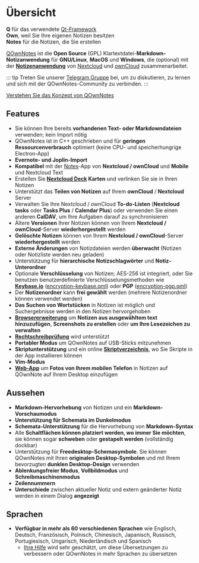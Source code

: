 # Übersicht

<template>
<v-carousel cycle show-arrows-on-hover>
  <v-carousel-item>
    <img src="/screenshots/screenshot.png" alt="QOwnNotes Screenshot" />
    <div class="sheet">
      Bearbeiten Sie Ihre Notizen mit Markdown-Hervorhebungen, farbigen Tags und Unterordnern
    </div>
  </v-carousel-item>
  <v-carousel-item>
    <img src="/screenshots/screenshot-minimal.png" alt="Minimale Ansicht" />
    <div class="sheet">
      Minimale Standardbenutzeroberfläche, die noch weiter entfernt werden kann
    </div>
  </v-carousel-item>
  <v-carousel-item>
    <img src="/screenshots/screenshot-vertical.png" alt="Vertikale Ansicht" />
    <div class="sheet">
      Zeigen Sie Ihre Notizen in einer vertikalen Markdown-Ansicht an, indem Sie die Bedienfelder verschieben
    </div>
  </v-carousel-item>
  <v-carousel-item>
    <img src="/screenshots/screenshot-portable-mode.png" alt="Portabler Modus" />
    <div class="sheet">
      Tragbarer Modus für USB-Sticks
    </div>
  </v-carousel-item>
  <v-carousel-item>
    <img src="/screenshots/screenshot-1col.png" alt="Eine Spalte" />
    <div class="sheet">
      Alle Bedienflächen können beliebig platziert werden
    </div>
  </v-carousel-item>
  <v-carousel-item>
    <img src="/screenshots/screenshot-darkmode.png" alt="Screenshot-Dunkelmodus" />
    <div class="sheet">
      Dunkelmodus
    </div>
  </v-carousel-item>
  <v-carousel-item>
    <img src="/screenshots/screenshot-distraction-free-mode.png" alt="Screenshot-ablenkungsfreier-Modus" />
    <div class="sheet">
      Ablenkungsfreier Modus
    </div>
  </v-carousel-item>
  <v-carousel-item>
    <img src="/screenshots/screenshot-encrypted-note-decrypted.png" alt="Notizenverschlüsselung" />
    <div class="sheet">
      Optionale AES-Notizenverschlüsselung (auch skriptfähig)
    </div>
  </v-carousel-item>
  <v-carousel-item>
    <img src="/screenshots/screenshot-encrypted-note.png" alt="Verschlüsselte Notiz" />
    <div class="sheet">
      Verschlüsselte Notizen sind immer noch Text
    </div>
  </v-carousel-item>
  <v-carousel-item>
    <img src="/screenshots/screenshot-diff.png" alt="screenshot diff" />
    <div class="sheet">
      Zeigen Sie den Unterschied zwischen Notizen an, wenn diese extern geändert wurden
    </div>
  </v-carousel-item>
  <v-carousel-item>
    <img src="/screenshots/screenshot-export-print.png" alt="screenshot-export-print" />
    <div class="sheet">
      Notizen-PDF-Export und -Druck
    </div>
  </v-carousel-item>
  <v-carousel-item>
    <img src="/screenshots/screenshot-freedesktop-theme.png" alt="screenshot-freedesktop-theme" />
    <div class="sheet">
      Symbole über Freedesktop-Theme
    </div>
  </v-carousel-item>
  <v-carousel-item>
    <img src="/screenshots/screenshot-other-workspace.png" alt="screenshot-other-workspace" />
    <div class="sheet">
      Ihnen stehen verschiedene Arbeitsbereiche zur Verfügung
    </div>
  </v-carousel-item>
  <v-carousel-item>
    <img src="/screenshots/screenshot-qml.png" alt="screenshot-qml" />
    <div class="sheet">
      Skriptfähig
    </div>
  </v-carousel-item>
  <v-carousel-item>
    <img src="/screenshots/screenshot-russian.png" alt="screenshot-russian" />
    <div class="sheet">
      In viele Sprachen übersetzt
    </div>
  </v-carousel-item>
  <v-carousel-item>
    <img src="/screenshots/screenshot-search-in-all-notes.png" alt="screenshot-search-in-all-notes" />
    <div class="sheet">
      Durchsuchen Sie alle Notizen
    </div>
  </v-carousel-item>
  <v-carousel-item>
    <img src="/screenshots/screenshot-search-in-current-note.png" alt="screenshot-search-in-current-note" />
    <div class="sheet">
      Suchen Sie in der aktuellen Notiz
    </div>
  </v-carousel-item>
  <v-carousel-item>
    <img src="/screenshots/screenshot-settings-note-folders.png" alt="screenshot-settings-note-folders" />
    <div class="sheet">
      Kann mehrere Notizordner verwenden
    </div>
  </v-carousel-item>
  <v-carousel-item>
    <img src="/screenshots/screenshot-todo.png" alt="screenshot-todo" />
    <div class="sheet">
      Verwalten Sie Ihre Todo-Listen über CalDAV
    </div>
  </v-carousel-item>
  <v-carousel-item>
    <img src="/screenshots/screenshot-trash.png" alt="screenshot-trash" />
    <div class="sheet">
      Verwalten Sie verworfene Notizen auf Ihrem Nextcloud-Server
    </div>
  </v-carousel-item>
  <v-carousel-item>
    <img src="/screenshots/screenshot-versioning.png" alt="screenshot-versioning" />
    <div class="sheet">
      Verwalten Sie Ihre Notizversionen auf Ihrem Nextcloud-Server
    </div>
  </v-carousel-item>
</v-carousel>
</template>

<v-divider />

**Q** für das verwendete [Qt-Framework](https://www.qt.io/)   
**Own**, weil Sie Ihre eigenen Notizen besitzen  
**Notes** für die Notizen, die Sie erstellen

<v-divider />

[QOwnNotes](https://www.qownnotes.org/) ist die **Open Source** (GPL) Klartextdatei-**Markdown-Notizanwendung** für **GNU/Linux**, **MacOS** und **Windows**, die (optional) mit der [**Notizenanwendung**](https://github.com/nextcloud/notes) von [Nextcloud](https://nextcloud.com/) und [ownCloud](https://owncloud.org/) zusammenarbeitet.

::: tip
Treten Sie unserer [Telegram Gruppe](https://t.me/QOwnNotes) bei, um zu diskutieren, zu lernen und sich mit der QOwnNotes-Community zu verbinden.
:::

[Verstehen Sie das Konzept von QOwnNotes](concept.md)

## Features
- Sie können Ihre bereits **vorhandenen Text- oder Markdowndateien** verwenden; kein Import nötig
- QOwnNotes ist in C++ geschrieben und für **geringen Ressourcenverbrauch** optimiert (keine CPU- und speicherhungrige Electron-App)
- **Evernote- und Joplin-Import**
- **Kompatibel** mit der [Notes](https://apps.nextcloud.com/apps/notes)-App von **Nextcloud / ownCloud** und **Mobile** und Nextcloud Text
- Erstellen Sie **[Nextcloud Deck](https://apps.nextcloud.com/apps/deck) Karten** und verlinken Sie sie in Ihren Notizen
- Unterstützt das **Teilen von Notizen** auf Ihrem **ownCloud** / **Nextcloud** Server
- Verwalten Sie Ihre Nextcloud / ownCloud **To-do-Listen** (**Nextcloud tasks** oder **Tasks Plus** / **Calendar Plus**) oder verwenden Sie einen anderen **CalDAV**, um Ihre Aufgaben darauf zu synchronisieren
- Ältere **Versionen** Ihrer Notizen können von Ihrem **Nextcloud / ownCloud**-Server **wiederhergestellt** werden
- **Gelöschte Notizen** können von Ihrem **Nextcloud / ownCloud**-Server **wiederhergestellt** werden
- **Externe Änderungen** von Notizdateien werden **überwacht** (Notizen oder Notizliste werden neu geladen)
- Unterstützung für **hierarchische Notizschlagwörter** und **Notiz-Unterordner**
- Optionale **Verschlüsselung** von Notizen; AES-256 ist integriert, oder Sie benutzen benutzerdefinierte Verschlüsselungsmethoden wie **[Keybase.io](https://keybase.io/)** ([encryption-keybase.qml](https://github.com/pbek/QOwnNotes/blob/main/doc/scripting/encryption-keybase.qml)) oder **PGP** ([encryption-pgp.qml](https://github.com/pbek/QOwnNotes/blob/main/doc/scripting/encryption-pgp.qml))
- Der **Notizenordner** kann **frei gewählt** werden (mehrere Notizenordner können verwendet werden)
- **Das Suchen von Wortstücken** in Notizen ist möglich und Suchergebnisse werden in den Notizen hervorgehoben
- [**Browsererweiterung**](browser-extension.md) um **Notizen aus ausgewähltem text hinzuzufügen**, **Screenshots zu erstellen** oder **um Ihre Lesezeichen zu verwalten**
- [**Rechtschreibprüfung**](../editor/spellchecking.md) wird unterstützt
- **Portabler Modus** um QOwnNotes auf USB-Sticks mitzunehmen
- **Skriptunterstützung** und ein online [**Skriptverzeichnis**](https://github.com/qownnotes/scripts), wo Sie Skripte in der App installieren können
- **Vim-Modus**
- **[Web-App](web-app.md)** um **Fotos von Ihrem mobilen Telefon** in Notizen auf QOwnNote auf Ihrem Desktop einzufügen


## Aussehen
- **Markdown-Hervorhebung** von Notizen und ein **Markdown-Vorschaumodus**
- **Unterstützung für Schemata im Dunkelmodus**
- **Schemata-Unterstützung** für die Hervorhebung von **Markdown-Syntax**
- Alle **Schaltflächen können platziert werden, wo immer Sie möchten**, sie können sogar **schweben** oder **gestapelt werden** (vollständig dockbar)
- Unterstützung für **Freedesktop-Schemasymbole**. Sie können QOwnNotes mit Ihren **originalen Desktop-Symbolen** und mit Ihrem bevorzugten **dunklen Desktop-Design** verwenden
- **Ablenkungsfreier Modus**, **Vollbildmodus** und **Schreibmaschinenmodus**
- **Zeilennummern**
- **Unterschiede** zwischen aktueller Notiz und extern geänderter Notiz werden in einem Dialog **angezeigt**

## Sprachen
- **Verfügbar in mehr als 60 verschiedenen Sprachen** wie Englisch, Deutsch, Französisch, Polnisch, Chinesisch, Japanisch, Russisch, Portugiesisch, Ungarisch, Niederländisch und Spanisch
  - [Ihre Hilfe](../contributing/translation.md) wird sehr geschätzt, um diese Übersetzungen zu verbessern oder QOwnNotes in mehr Sprachen zu übersetzen

<style>
.sheet {
  position: absolute;
  bottom: 50px;
  background-color: rgba(0,0,0, 0.5);
  color: white;
  text-align: center;
  display: flex;
  align-items:center;
  justify-content:center;
  height: 50px;
  width: 100%;
}

.v-window__next {
  right: 0;
}

@media (max-width: 500px) {
  .v-carousel {
    height: 400px!important;
  }
}

@media (max-width: 350px) {
  .v-carousel {
    height: 250px!important;
  }
}

@media (max-width: 200px) {
  .v-carousel {
    height: 150px!important;
  }
}
</style>
